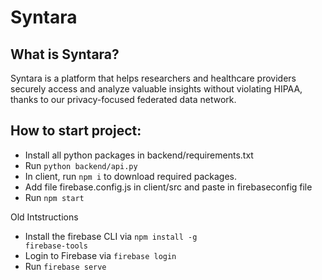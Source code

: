# Syntara

## What is Syntara?

Syntara is a platform that helps researchers and healthcare providers securely access and analyze valuable insights without violating HIPAA, thanks to our privacy-focused federated data network.

## How to start project:

- Install all python packages in backend/requirements.txt
- Run `python backend/api.py`
- In client, run `npm i` to download required packages.
- Add file firebase.config.js in client/src and paste in firebaseconfig file
- Run `npm start`

Old Intstructions

- Install the firebase CLI via <code>npm install -g firebase-tools</code>
- Login to Firebase via <code>firebase login</code>
- Run <code>firebase serve</code>
